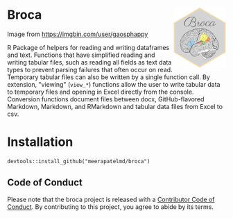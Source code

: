 # Broca <img src="man/figures/logo.png" align="right" width="120" />     
Image from https://imgbin.com/user/gaosphappy     

R Package of helpers for reading and writing dataframes and text. Functions that have simplified reading and writing tabular files, such as reading all fields as text data types to prevent parsing failures that often occur on read. Temporary tabular files can also be written by a single function call. By extension, "viewing" (`view_*`) functions allow the user to write tabular data to temporary files and opening in Excel directly from the console. Conversion functions document files between docx, GitHub-flavored Markdown, Markdown, and RMarkdown and tabular data files from Excel to csv. 
    
# Installation  
 
```
devtools::install_github("meerapatelmd/broca")  
```   


## Code of Conduct  

Please note that the broca project is released with a [Contributor Code of Conduct](https://contributor-covenant.org/version/2/0/CODE_OF_CONDUCT.html). By contributing to this project, you agree to abide by its terms.  

